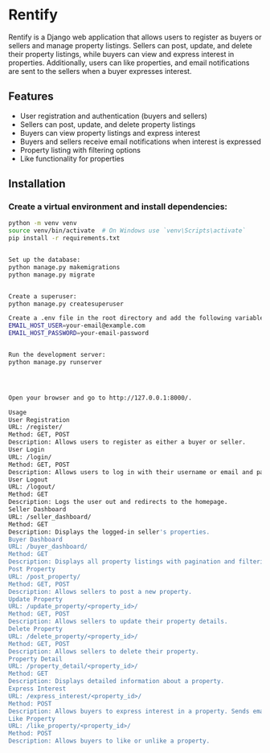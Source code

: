 # Rentify

Rentify is a Django web application that allows users to register as buyers or sellers and manage property listings. Sellers can post, update, and delete their property listings, while buyers can view and express interest in properties. Additionally, users can like properties, and email notifications are sent to the sellers when a buyer expresses interest.

## Features

- User registration and authentication (buyers and sellers)
- Sellers can post, update, and delete property listings
- Buyers can view property listings and express interest
- Buyers and sellers receive email notifications when interest is expressed
- Property listing with filtering options
- Like functionality for properties

## Installation

### Create a virtual environment and install dependencies:

```sh
python -m venv venv
source venv/bin/activate  # On Windows use `venv\Scripts\activate`
pip install -r requirements.txt


Set up the database:
python manage.py makemigrations
python manage.py migrate


Create a superuser:
python manage.py createsuperuser

Create a .env file in the root directory and add the following variables:
EMAIL_HOST_USER=your-email@example.com
EMAIL_HOST_PASSWORD=your-email-password


Run the development server:
python manage.py runserver




Open your browser and go to http://127.0.0.1:8000/.

Usage
User Registration
URL: /register/
Method: GET, POST
Description: Allows users to register as either a buyer or seller.
User Login
URL: /login/
Method: GET, POST
Description: Allows users to log in with their username or email and password.
User Logout
URL: /logout/
Method: GET
Description: Logs the user out and redirects to the homepage.
Seller Dashboard
URL: /seller_dashboard/
Method: GET
Description: Displays the logged-in seller's properties.
Buyer Dashboard
URL: /buyer_dashboard/
Method: GET
Description: Displays all property listings with pagination and filtering options.
Post Property
URL: /post_property/
Method: GET, POST
Description: Allows sellers to post a new property.
Update Property
URL: /update_property/<property_id>/
Method: GET, POST
Description: Allows sellers to update their property details.
Delete Property
URL: /delete_property/<property_id>/
Method: GET, POST
Description: Allows sellers to delete their property.
Property Detail
URL: /property_detail/<property_id>/
Method: GET
Description: Displays detailed information about a property.
Express Interest
URL: /express_interest/<property_id>/
Method: POST
Description: Allows buyers to express interest in a property. Sends email notifications to the seller and the buyer.
Like Property
URL: /like_property/<property_id>/
Method: POST
Description: Allows buyers to like or unlike a property.
```

